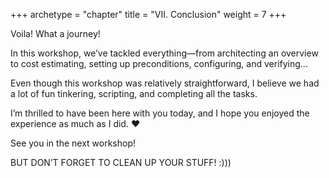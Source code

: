 +++
archetype = "chapter"
title = "VII. Conclusion"
weight = 7
+++


Voila! What a journey!


In this workshop, we’ve tackled everything—from architecting an overview to cost estimating, setting up preconditions, configuring, and verifying...


Even though this workshop was relatively straightforward, I believe we had a lot of fun tinkering, scripting, and completing all the tasks.


I’m thrilled to have been here with you today, and I hope you enjoyed the experience as much as I did. ❤️


See you in the next workshop!


BUT DON’T FORGET TO CLEAN UP YOUR STUFF! :)))


